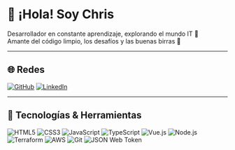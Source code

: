 # 👋 ¡Hola! Soy Chris

Desarrollador en constante aprendizaje, explorando el mundo IT 🚀  
Amante del código limpio, los desafíos y las buenas birras 🍻

---

## 🌐 Redes

[![GitHub](https://img.shields.io/badge/GitHub-KhrixTain-black?logo=github)](https://github.com/KhrixTain)
[![LinkedIn](https://img.shields.io/badge/LinkedIn-Perfil-blue?logo=linkedin&logoColor=white)](https://www.linkedin.com/in/christian-maccarino/)

---

## 🚀 Tecnologías & Herramientas

![HTML5](https://img.shields.io/badge/HTML5-E34F26?logo=html5&logoColor=white)
![CSS3](https://img.shields.io/badge/CSS3-1572B6?logo=css3&logoColor=white)
![JavaScript](https://img.shields.io/badge/JavaScript-F7DF1E?logo=javascript&logoColor=black)
![TypeScript](https://img.shields.io/badge/TypeScript-3178C6?logo=typescript&logoColor=white)
![Vue.js](https://img.shields.io/badge/Vue.js-35495E?logo=vue.js&logoColor=4FC08D)
![Node.js](https://img.shields.io/badge/Node.js-339933?logo=nodedotjs&logoColor=white)
![Terraform](https://img.shields.io/badge/Terraform-623CE4?logo=terraform&logoColor=white)
![AWS](https://img.shields.io/badge/AWS-232F3E?logo=amazonaws&logoColor=FF9900)
![Git](https://img.shields.io/badge/Git-F05032?logo=git&logoColor=white)
![JSON Web Token](https://img.shields.io/badge/JWT-000000?logo=jsonwebtokens&logoColor=white)

